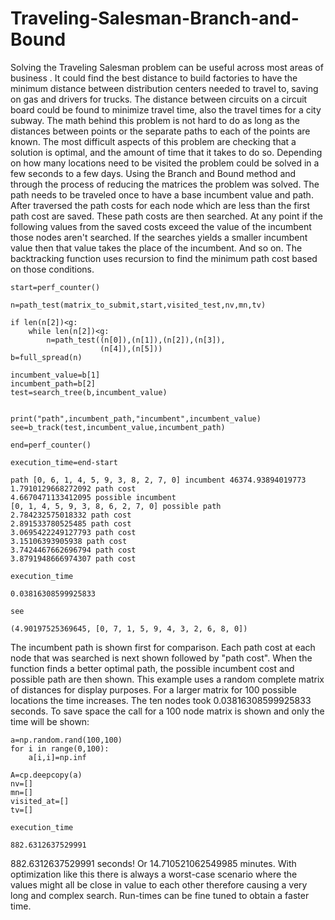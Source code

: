 # Traveling-Salesman-Branch-and-Bound
 
   Solving the Traveling Salesman problem can be useful across most areas of business .  It could find the best distance to 
build factories to have the minimum distance between distribution centers needed to travel to, saving on gas and drivers for trucks.
The distance between circuits on a circuit board could be found to minimize travel time, also the travel times for a city
subway.  The math behind this problem is not hard to do as long as the distances between points or the separate paths to each
of the points are known.  The most difficult aspects of this problem are checking that a solution is optimal, and the amount 
of time that it takes to do so.  Depending on how many locations need to be visited the problem could be solved in a few seconds to
a few days.  Using the Branch and Bound method and through the process of reducing the matrices the problem was solved.  The path 
needs to be traveled once to have a base incumbent value and path.  After traversed the path costs for each node which are less than
the first path cost are saved.  These path costs are then searched.  At any point if the following values from the saved costs
exceed the value of the incumbent those nodes aren't searched.  If the searches yields a smaller incumbent value then that value
takes the place of the incumbent.  And so on.  The backtracking function uses recursion to find the minimum path cost based on 
those conditions.  

```
start=perf_counter()
        
n=path_test(matrix_to_submit,start,visited_test,nv,mn,tv)

if len(n[2])<g:
    while len(n[2])<g:
        n=path_test((n[0]),(n[1]),(n[2]),(n[3]),
                    (n[4]),(n[5]))
b=full_spread(n)

incumbent_value=b[1]
incumbent_path=b[2]
test=search_tree(b,incumbent_value)


print("path",incumbent_path,"incumbent",incumbent_value)
see=b_track(test,incumbent_value,incumbent_path)
    
end=perf_counter()

execution_time=end-start

path [0, 6, 1, 4, 5, 9, 3, 8, 2, 7, 0] incumbent 46374.93894019773
1.7910129668272092 path cost
4.6670471133412095 possible incumbent
[0, 1, 4, 5, 9, 3, 8, 6, 2, 7, 0] possible path
2.784232575018332 path cost
2.891533780525485 path cost
3.0695422249127793 path cost
3.15106393905938 path cost
3.7424467662696794 path cost
3.8791948666974307 path cost

execution_time

0.03816308599925833

see

(4.90197525369645, [0, 7, 1, 5, 9, 4, 3, 2, 6, 8, 0])
```
The incumbent path is shown first for comparison.  Each path cost at each node that was searched is next shown followed
by "path cost".  When the function finds a better optimal path, the possible incumbent cost and possible path are then 
shown.  This example uses a random complete matrix of distances for display purposes.  For a larger matrix for 100 possible
locations the time increases.  The ten nodes took 0.03816308599925833 seconds.  To save space the call for a 100 node matrix
is shown and only the time will be shown:

```
a=np.random.rand(100,100)
for i in range(0,100):
    a[i,i]=np.inf
        
A=cp.deepcopy(a)
nv=[]
mn=[]
visited_at=[]
tv=[]

execution_time

882.6312637529991

```
882.6312637529991 seconds!  Or 14.710521062549985 minutes.  With optimization like this there is always a worst-case scenario where 
the values might all be close in value to each other therefore causing a very long and complex search.  Run-times can be fine
tuned to obtain a faster time.
